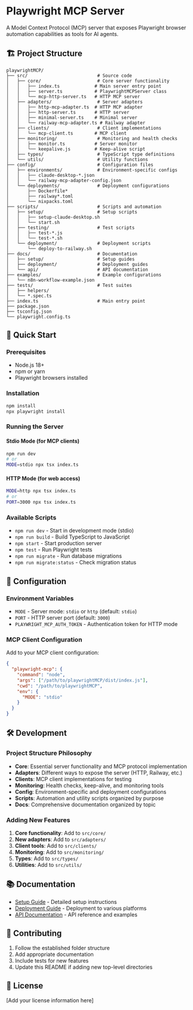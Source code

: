 # Playwright MCP Server

A Model Context Protocol (MCP) server that exposes Playwright browser automation capabilities as tools for AI agents.

## 🏗️ Project Structure

```
playwrightMCP/
├── src/                          # Source code
│   ├── core/                     # Core server functionality
│   │   ├── index.ts             # Main server entry point
│   │   ├── server.ts            # PlaywrightMCPServer class
│   │   └── mcp-http-server.ts   # HTTP MCP server
│   ├── adapters/                 # Server adapters
│   │   ├── http-mcp-adapter.ts  # HTTP MCP adapter
│   │   ├── http-server.ts       # HTTP server
│   │   ├── minimal-server.ts    # Minimal server
│   │   └── railway-mcp-adapter.ts # Railway adapter
│   ├── clients/                  # Client implementations
│   │   └── mcp-client.ts        # MCP client
│   ├── monitoring/               # Monitoring and health checks
│   │   ├── monitor.ts           # Server monitor
│   │   └── keepalive.js         # Keep-alive script
│   ├── types/                    # TypeScript type definitions
│   └── utils/                    # Utility functions
├── config/                       # Configuration files
│   ├── environments/             # Environment-specific configs
│   │   ├── claude-desktop-*.json
│   │   └── railway-mcp-adapter-config.json
│   └── deployments/              # Deployment configurations
│       ├── Dockerfile*
│       ├── railway*.toml
│       └── nixpacks.toml
├── scripts/                      # Scripts and automation
│   ├── setup/                    # Setup scripts
│   │   ├── setup-claude-desktop.sh
│   │   └── start.sh
│   ├── testing/                  # Test scripts
│   │   ├── test-*.js
│   │   └── test-*.sh
│   └── deployment/               # Deployment scripts
│       └── deploy-to-railway.sh
├── docs/                         # Documentation
│   ├── setup/                    # Setup guides
│   ├── deployment/               # Deployment guides
│   └── api/                      # API documentation
├── examples/                     # Example configurations
│   └── n8n-workflow-example.json
├── tests/                        # Test suites
│   ├── helpers/
│   └── *.spec.ts
├── index.ts                      # Main entry point
├── package.json
├── tsconfig.json
└── playwright.config.ts
```

## 🚀 Quick Start

### Prerequisites

- Node.js 18+ 
- npm or yarn
- Playwright browsers installed

### Installation

```bash
npm install
npx playwright install
```

### Running the Server

#### Stdio Mode (for MCP clients)
```bash
npm run dev
# or
MODE=stdio npx tsx index.ts
```

#### HTTP Mode (for web access)
```bash
MODE=http npx tsx index.ts
# or
PORT=3000 npx tsx index.ts
```

### Available Scripts

- `npm run dev` - Start in development mode (stdio)
- `npm run build` - Build TypeScript to JavaScript
- `npm start` - Start production server
- `npm test` - Run Playwright tests
- `npm run migrate` - Run database migrations
- `npm run migrate:status` - Check migration status

## 🔧 Configuration

### Environment Variables

- `MODE` - Server mode: `stdio` or `http` (default: `stdio`)
- `PORT` - HTTP server port (default: `3000`)
- `PLAYWRIGHT_MCP_AUTH_TOKEN` - Authentication token for HTTP mode

### MCP Client Configuration

Add to your MCP client configuration:

```json
{
  "playwright-mcp": {
    "command": "node",
    "args": ["/path/to/playwrightMCP/dist/index.js"],
    "cwd": "/path/to/playwrightMCP",
    "env": {
      "MODE": "stdio"
    }
  }
}
```

## 🛠️ Development

### Project Structure Philosophy

- **Core**: Essential server functionality and MCP protocol implementation
- **Adapters**: Different ways to expose the server (HTTP, Railway, etc.)
- **Clients**: MCP client implementations for testing
- **Monitoring**: Health checks, keep-alive, and monitoring tools
- **Config**: Environment-specific and deployment configurations
- **Scripts**: Automation and utility scripts organized by purpose
- **Docs**: Comprehensive documentation organized by topic

### Adding New Features

1. **Core functionality**: Add to `src/core/`
2. **New adapters**: Add to `src/adapters/`
3. **Client tools**: Add to `src/clients/`
4. **Monitoring**: Add to `src/monitoring/`
5. **Types**: Add to `src/types/`
6. **Utilities**: Add to `src/utils/`

## 📚 Documentation

- [Setup Guide](docs/setup/) - Detailed setup instructions
- [Deployment Guide](docs/deployment/) - Deployment to various platforms
- [API Documentation](docs/api/) - API reference and examples

## 🤝 Contributing

1. Follow the established folder structure
2. Add appropriate documentation
3. Include tests for new features
4. Update this README if adding new top-level directories

## 📄 License

[Add your license information here]
